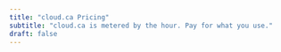 ```yaml
---
title: "cloud.ca Pricing"
subtitle: "cloud.ca is metered by the hour. Pay for what you use."
draft: false
---
```

